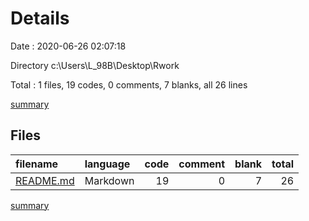 # Details

Date : 2020-06-26 02:07:18

Directory c:\Users\L_98B\Desktop\Rwork

Total : 1 files,  19 codes, 0 comments, 7 blanks, all 26 lines

[summary](results.md)

## Files
| filename | language | code | comment | blank | total |
| :--- | :--- | ---: | ---: | ---: | ---: |
| [README.md](/README.md) | Markdown | 19 | 0 | 7 | 26 |

[summary](results.md)